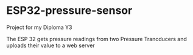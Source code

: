 # ESP32-pressure-sensor
Project for my Diploma Y3

The ESP 32 gets pressure readings from two Pressure Trancducers and uploads their value to a web server
